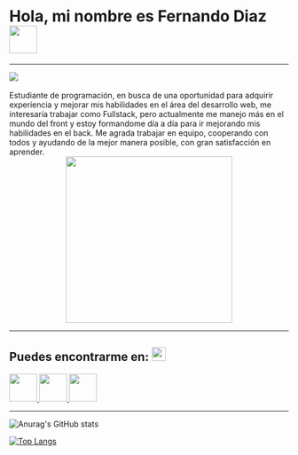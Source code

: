 <div>
<h1 class="title">Hola, mi nombre es Fernando Diaz <img src="https://c.tenor.com/xS_t2ANBv9UAAAAj/elsalla.gif" width="50" height="50"></h1>
<hr>
<img src="https://cdn.discordapp.com/attachments/963137601152364554/1002719968237985792/Black_Modern_Personal_LinkedIn_Banner_1500_500_px.png">
<br><br>
Estudiante de programación, en busca de una oportunidad para adquirir experiencia y mejorar mis habilidades en el área del desarrollo web, me interesaría trabajar como Fullstack, pero actualmente me manejo más en el mundo del front y estoy formandome día a día para ir mejorando mis habilidades en el back. Me agrada trabajar en equipo, cooperando con todos y ayudando de la mejor manera posible, con gran satisfacción en aprender.
<div align="center">

<img src="https://media.giphy.com/media/PI3QGKFN6XZUCMMqJm/giphy.gif" width="300">

</div>
<hr>

<h2>Puedes encontrarme en: <img src="https://c.tenor.com/JO4sqBp4t44AAAAj/dm4uz3-foekoe.gif" width="25" height="25"></h2>
<a href="https://www.linkedin.com/in/fernandodiaz62/" target="_blank">
<img src="https://img.icons8.com/fluency/344/linkedin.png" width="50" height="50"></img>
</a>

<a href="https://twitter.com/MetalDev_06" target="_blank">
<img src="https://img.icons8.com/color/344/twitter-squared.png" width="50" height="50"></img>
</a>

<a href="https://www.instagram.com/fernydiaz62/" target="_blank">
<img src="https://img.icons8.com/fluency/344/instagram-new.png" width="50" height="50"></img>
</a>
<hr>

![Anurag's GitHub stats](https://github-readme-stats.vercel.app/api?username=Metaldev-06&show_icons=true&theme=white)

[![Top Langs](https://github-readme-stats.vercel.app/api/top-langs/?username=Metaldev-06&langs_count=8)](https://github.com/anuraghazra/github-readme-stats)

